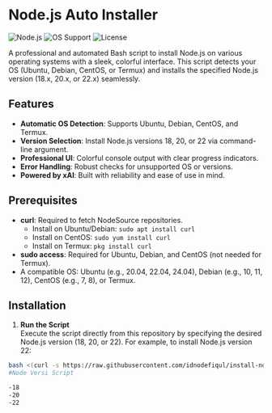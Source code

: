 # Node.js Auto Installer

![Node.js](https://img.shields.io/badge/Node.js-18%20%7C%2020%20%7C%2022-brightgreen)
![OS Support](https://img.shields.io/badge/OS-Ubuntu%20%7C%20Debian%20%7C%20CentOS%20%7C%20Termux-blue)
![License](https://img.shields.io/badge/License-MIT-yellow)

A professional and automated Bash script to install Node.js on various operating systems with a sleek, colorful interface. This script detects your OS (Ubuntu, Debian, CentOS, or Termux) and installs the specified Node.js version (18.x, 20.x, or 22.x) seamlessly.

## Features
- **Automatic OS Detection**: Supports Ubuntu, Debian, CentOS, and Termux.
- **Version Selection**: Install Node.js versions 18, 20, or 22 via command-line argument.
- **Professional UI**: Colorful console output with clear progress indicators.
- **Error Handling**: Robust checks for unsupported OS or versions.
- **Powered by xAI**: Built with reliability and ease of use in mind.

## Prerequisites
- **curl**: Required to fetch NodeSource repositories.
  - Install on Ubuntu/Debian: `sudo apt install curl`
  - Install on CentOS: `sudo yum install curl`
  - Install on Termux: `pkg install curl`
- **sudo access**: Required for Ubuntu, Debian, and CentOS (not needed for Termux).
- A compatible OS: Ubuntu (e.g., 20.04, 22.04, 24.04), Debian (e.g., 10, 11, 12), CentOS (e.g., 7, 8), or Termux.

## Installation
1. **Run the Script**  
   Execute the script directly from this repository by specifying the desired Node.js version (18, 20, or 22). For example, to install Node.js version 22:

```bash
bash <(curl -s https://raw.githubusercontent.com/idnodefiqul/install-nodejs/install.sh) 18
#Node Versi Script 

-18
-20
-22
